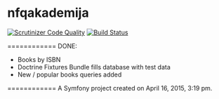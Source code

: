 nfqakademija
============
[![Scrutinizer Code Quality](https://scrutinizer-ci.com/g/nfqakademija/SuperFantastic5/badges/quality-score.png?b=master)](https://scrutinizer-ci.com/g/nfqakademija/SuperFantastic5/?branch=master)
[![Build Status](https://scrutinizer-ci.com/g/nfqakademija/SuperFantastic5/badges/build.png?b=master)](https://scrutinizer-ci.com/g/nfqakademija/SuperFantastic5/build-status/master)

============
DONE:

* Books by ISBN
* Doctrine Fixtures Bundle fills database with test data
* New / popular books queries added 

============
A Symfony project created on April 16, 2015, 3:19 pm.
